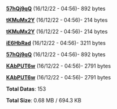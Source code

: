 [**57hQj9qQ**](/data/57hQj9qQ.txt) (16/12/22 - 04:56)- 892 bytes

[**tKMuMx2Y**](/data/tKMuMx2Y.txt) (16/12/22 - 04:56)- 214 bytes

[**tKMuMx2Y**](/data/tKMuMx2Y.txt) (16/12/22 - 04:56)- 214 bytes

[**iE6HbRad**](/data/iE6HbRad.txt) (16/12/22 - 04:56)- 3211 bytes

[**57hQj9qQ**](/data/57hQj9qQ.txt) (16/12/22 - 04:56)- 892 bytes

[**KAbPUT6w**](/data/KAbPUT6w.txt) (16/12/22 - 04:56)- 2791 bytes

[**KAbPUT6w**](/data/KAbPUT6w.txt) (16/12/22 - 04:56)- 2791 bytes

**Total Datas**: 153

**Total Size**: 0.68 MB / 694.3 KB